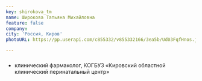 ```yaml
---
key: shirokova_tm
name: Широкова Татьяна Михайловна
feature: false
company: 
city: 'Россия, Киров'
photoURL: https://pp.userapi.com/c855332/v855332166/3ea5b/Ud03FqfHnos.jpg

---
```


### 

- клинический фармаколог, КОГБУЗ «Кировский областной клинический перинатальный центр»